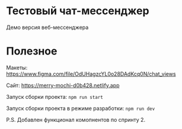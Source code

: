 # Тестовый чат-мессенджер

Демо версия веб-мессенджера


# Полезное

Макеты:
https://www.figma.com/file/OdUHagzcYL0o28DAdKcq0N/chat_views

Сайт:
https://merry-mochi-d0b428.netlify.app

Запуск сборки проекта:
`npm run start`

Запуск сборки проекта в режиме разработки:
`npm run dev`

P.S. Добавлен функционал комопнентов по спринту 2.

